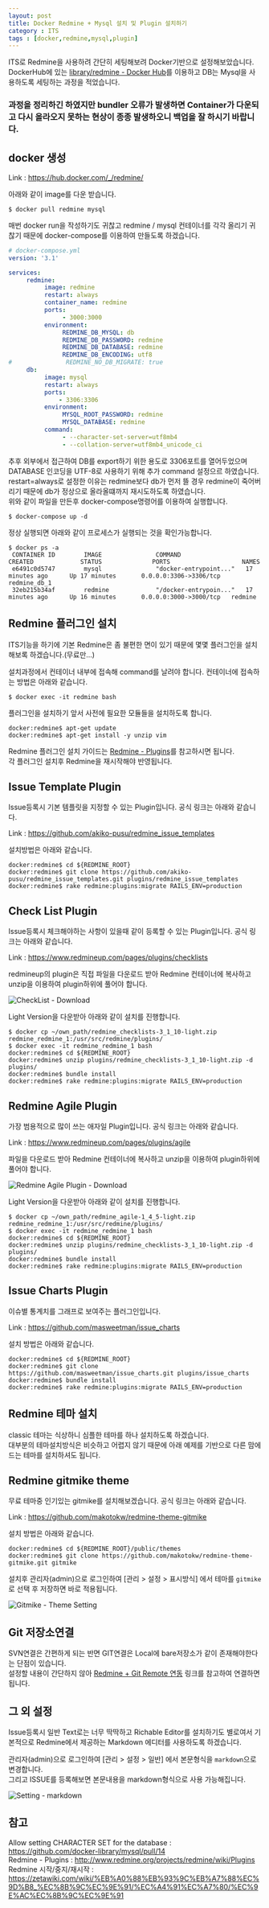 ```yaml
---
layout: post
title: Docker Redmine + Mysql 설치 및 Plugin 설치하기 
category : ITS 
tags : [docker,redmine,mysql,plugin]
---
```

ITS로 Redmine을 사용하려 간단히 세팅해보려 Docker기반으로 설정해보았습니다.     
DockerHub에 있는 [library/redmine - Docker Hub](https://hub.docker.com/_/redmine/)를 이용하고 DB는 Mysql을 사용하도록 세팅하는 과정을 적었습니다.    
### 과정을 정리하긴 하였지만 bundler 오류가 발생하면 Container가 다운되고 다시 올라오지 못하는 현상이 종종 발생하오니 백업을 잘 하시기 바랍니다. ###        

docker 생성
----
Link : <https://hub.docker.com/_/redmine/>

아래와 같이 image를 다운 받습니다.     

```vim
$ docker pull redmine mysql
```

매번 docker run을 작성하기도 귀찮고 redmine / mysql 컨테이너를 각각 올리기 귀찮기 때문에 docker-compose를 이용하여 만들도록 하겠습니다.    

```yaml
# docker-compose.yml
version: '3.1'

services:
     redmine:
          image: redmine
          restart: always
          container_name: redmine
          ports:
               - 3000:3000
          environment:
               REDMINE_DB_MYSQL: db
               REDMINE_DB_PASSWORD: redmine
               REDMINE_DB_DATABASE: redmine
               REDMINE_DB_ENCODING: utf8
#               REDMINE_NO_DB_MIGRATE: true
     db:
          image: mysql
          restart: always
          ports:
              - 3306:3306
          environment:
               MYSQL_ROOT_PASSWORD: redmine
               MYSQL_DATABASE: redmine
          command:
               - --character-set-server=utf8mb4
               - --collation-server=utf8mb4_unicode_ci

```

추후 외부에서 접근하여 DB를 export하기 위한 용도로 3306포트를 열어두었으며 DATABASE 인코딩을 UTF-8로 사용하기 위해 추가 command 설정으르 하였습니다.    
restart=always로 설정한 이유는 redmine보다 db가 먼저 뜰 경우 redmine이 죽어버리기 때문에 db가 정상으로 올라올떄까지 재시도하도록 하였습니다.    
위와 같이 파일을 만든후 docker-compose명령어를 이용하여 실행합니다.

```vim
$ docker-compose up -d
```

정상 실행되면 아래와 같이 프로세스가 실행되는 것을 확인가능합니다.

```vim
$ docker ps -a
 CONTAINER ID        IMAGE               COMMAND                  CREATED             STATUS              PORTS                    NAMES
 e6491c0d5747        mysql               "docker-entrypoint..."   17 minutes ago      Up 17 minutes       0.0.0.0:3306->3306/tcp   redmine_db_1
 32eb215b34af        redmine             "/docker-entrypoin..."   17 minutes ago      Up 16 minutes       0.0.0.0:3000->3000/tcp   redmine
```

Redmine 플러그인 설치
----
ITS기능을 하기에 기본 Redmine은 좀 불편한 면이 있기 때문에 몇몇 플러그인을 설치해보록 하겠습니다.(무료만...)     

설치과정에서 컨테이너 내부에 접속해 command를 날려야 합니다. 컨테이너에 접속하는 방법은 아래와 같습니다.    

```vim
$ docker exec -it redmine bash
```

플러그인을 설치하기 앞서 사전에 필요한 모듈들을 설치하도록 합니다.

```vim
docker:redmine$ apt-get update
docker:redmine$ apt-get install -y unzip vim
```

Redmine 플러그인 설치 가이드는 [Redmine - Plugins](http://www.redmine.org/projects/redmine/wiki/Plugins)를 참고하시면 됩니다.    
각 플러그인 설치후 Redmine을 재시작해야 반영됩니다.    

## Issue Template Plugin ##     

Issue등록시 기본 템플릿을 지정할 수 있는 Plugin입니다. 공식 링크는 아래와 같습니다.     

Link : <https://github.com/akiko-pusu/redmine_issue_templates>

설치방법은 아래와 같습니다.     

```vim
docker:redmine$ cd ${REDMINE_ROOT}
docker:redmine$ git clone https://github.com/akiko-pusu/redmine_issue_templates.git plugins/redmine_issue_templates
docker:redmine$ rake redmine:plugins:migrate RAILS_ENV=production
```

## Check List Plugin ##     

Issue등록시 체크해야하는 사항이 있을때 같이 등록할 수 있는 Plugin입니다. 공식 링크는 아래와 같습니다.     

Link : <https://www.redmineup.com/pages/plugins/checklists> 

redmineup의 plugin은 직접 파일을 다운로드 받아 Redmine 컨테이너에 복사하고 unzip을 이용하여 plugin하위에 풀어야 합니다.    

![CheckList - Download](/assets/img/its/redmine-mysql-in-docker/1.png)     

Light Version을 다운받아 아래와 같이 설치를 진행합니다.     

```vim
$ docker cp ~/own_path/redmine_checklists-3_1_10-light.zip redmine_redmine_1:/usr/src/redmine/plugins/
$ docker exec -it redmine_redmine_1 bash
docker:redmine$ cd ${REDMINE_ROOT}
docker:redmine$ unzip plugins/redmine_checklists-3_1_10-light.zip -d plugins/
docker:redmine$ bundle install
docker:redmine$ rake redmine:plugins:migrate RAILS_ENV=production
```
 
## Redmine Agile Plugin ##    

가장 범용적으로 많이 쓰는 애자일 Plugin입니다. 공식 링크는 아래와 같습니다.    

Link : <https://www.redmineup.com/pages/plugins/agile>

파일을 다운로드 받아 Redmine 컨테이너에 복사하고 unzip을 이용하여 plugin하위에 풀어야 합니다.   

![Redmine Agile Plugin - Download](/assets/img/its/redmine-mysql-in-docker/2.png)     

Light Version을 다운받아 아래와 같이 설치를 진행합니다.

```vim
$ docker cp ~/own_path/redmine_agile-1_4_5-light.zip redmine_redmine_1:/usr/src/redmine/plugins/
$ docker exec -it redmine_redmine_1 bash
docker:redmine$ cd ${REDMINE_ROOT}
docker:redmine$ unzip plugins/redmine_checklists-3_1_10-light.zip -d plugins/
docker:redmine$ bundle install
docker:redmine$ rake redmine:plugins:migrate RAILS_ENV=production
```

## Issue Charts Plugin ##

이슈별 통계치를 그래프로 보여주는 플러그인입니다.    

Link : <https://github.com/masweetman/issue_charts>    

설치 방법은 아래와 같습니다.    

```vim
docker:redmine$ cd ${REDMINE_ROOT}
docker:redmine$ git clone https://github.com/masweetman/issue_charts.git plugins/issue_charts
docker:redmine$ bundle install
docker:redmine$ rake redmine:plugins:migrate RAILS_ENV=production
```

Redmine 테마 설치
----
classic 테마는 식상하니 심플한 테마를 하나 설치하도록 하겠습니다.    
대부분의 테마설치방식은 비슷하고 어렵지 않기 때문에 아래 예제를 기반으로 다른 맘에드는 테마를 설치하셔도 됩니다.     

## Redmine gitmike theme ##
무료 테마중 인기있는 gitmike를 설치해보겠습니다. 공식 링크는 아래와 같습니다.     

Link : <https://github.com/makotokw/redmine-theme-gitmike>    

설치 방법은 아래와 같습니다.    

```vim
docker:redmine$ cd ${REDMINE_ROOT}/public/themes
docker:redmine$ git clone https://github.com/makotokw/redmine-theme-gitmike.git gitmike
```

설치후 관리자(admin)으로 로그인하여 [관리 > 설정 > 표시방식] 에서 테마를 `gitmike`로 선택 후 저장하면 바로 적용됩니다.

![Gitmike - Theme Setting](/assets/img/its/redmine-mysql-in-docker/3.png)     


Git 저장소연결
----
SVN연결은 간편하게 되는 반면 GIT연결은 Local에 bare저장소가 같이 존재해야한다는 단점이 있습니다.    
설정할 내용이 간단하지 않아 [Redmine + Git Remote 연동](https://jistol.github.io/its/2018/01/23/redmine-git/) 링크를 참고하여 연결하면 됩니다.    


그 외 설정
----
Issue등록시 일반 Text로는 너무 딱딱하고 Richable Editor를 설치하기도 별로여서 기본적으로 Redmine에서 제공하는 Markdown 에디터를 사용하도록 하겠습니다.    

관리자(admin)으로 로그인하여 [관리 > 설정 > 일반] 에서 본문형식을 `markdown`으로 변경합니다.     
그리고 ISSUE를 등록해보면 본문내용을 markdown형식으로 사용 가능해집니다.    

![Setting - markdown](/assets/img/its/redmine-mysql-in-docker/4.png)     

참고  
----
Allow setting CHARACTER SET for the database : <https://github.com/docker-library/mysql/pull/14>       
Redmine - Plugins : <http://www.redmine.org/projects/redmine/wiki/Plugins>          
Redmine 시작/중지/재시작 : <https://zetawiki.com/wiki/%EB%A0%88%EB%93%9C%EB%A7%88%EC%9D%B8_%EC%8B%9C%EC%9E%91/%EC%A4%91%EC%A7%80/%EC%9E%AC%EC%8B%9C%EC%9E%91>     
